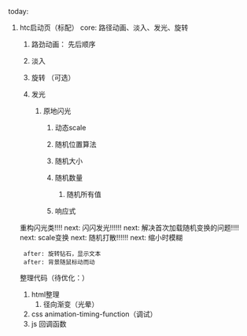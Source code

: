 today:

1. htc启动页（标配）
    core: 路径动画、淡入、发光、旋转
    1. 路劲动画：  先后顺序
    2. 淡入
    3. 旋转 （可选）


    4. 发光
        1. 原地闪光
            1. 动态scale
            2. 随机位置算法
            3. 随机大小
            4. 随机数量
                1. 随机所有值
            
            1. 响应式

    重构闪光类!!!!
    next: 闪闪发光!!!!!!
        next: 解决首次加载随机变换的问题!!!!
        next: scale变换
        next: 随机打散!!!!!!
        next: 缩小时模糊

        after: 旋转钻石，显示文本
        after: 背景随鼠标动而动
















    整理代码（待优化：）
    1. html整理
        1. 径向渐变（光晕）
    2. css animation-timing-function（调试）
    3. js 回调函数

